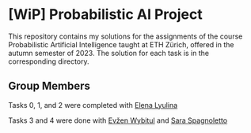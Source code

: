 # [WiP] Probabilistic AI Project

This repository contains my solutions for the assignments of the course Probabilistic Artificial Intelligence taught at ETH Zürich, offered in the autumn semester of 2023.
The solution for each task is in the corresponding directory.

## Group Members
Tasks 0, 1, and 2 were completed with [Elena Lyulina](https://github.com/elena-lyulina)

Tasks 3 and 4 were done with [Evžen Wybitul](https://github.com/Eugleo) and [Sara Spagnoletto](https://github.com/saraspagno/)
